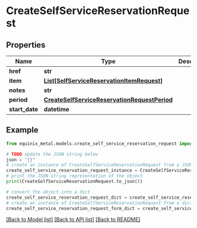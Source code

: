 # CreateSelfServiceReservationRequest


## Properties

Name | Type | Description | Notes
------------ | ------------- | ------------- | -------------
**href** | **str** |  | [optional] 
**item** | [**List[SelfServiceReservationItemRequest]**](SelfServiceReservationItemRequest.md) |  | [optional] 
**notes** | **str** |  | [optional] 
**period** | [**CreateSelfServiceReservationRequestPeriod**](CreateSelfServiceReservationRequestPeriod.md) |  | [optional] 
**start_date** | **datetime** |  | [optional] 

## Example

```python
from equinix_metal.models.create_self_service_reservation_request import CreateSelfServiceReservationRequest

# TODO update the JSON string below
json = "{}"
# create an instance of CreateSelfServiceReservationRequest from a JSON string
create_self_service_reservation_request_instance = CreateSelfServiceReservationRequest.from_json(json)
# print the JSON string representation of the object
print(CreateSelfServiceReservationRequest.to_json())

# convert the object into a dict
create_self_service_reservation_request_dict = create_self_service_reservation_request_instance.to_dict()
# create an instance of CreateSelfServiceReservationRequest from a dict
create_self_service_reservation_request_form_dict = create_self_service_reservation_request.from_dict(create_self_service_reservation_request_dict)
```
[[Back to Model list]](../README.md#documentation-for-models) [[Back to API list]](../README.md#documentation-for-api-endpoints) [[Back to README]](../README.md)


